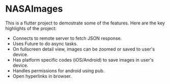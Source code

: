 # NASAImages

This is a flutter project to demostrate some of the features. Here are the key highlights of the project:

 - Connects to remote server to fetch JSON response.
 - Uses Future to do async tasks.
 - On fullscreen detail view, images can be zoomed or saved to user's device.
 - Has platform specific codes (iOS/Android) to save images in user's device.
 - Handles permissions for android using pub.
 - Open hyperlinks in browser.


